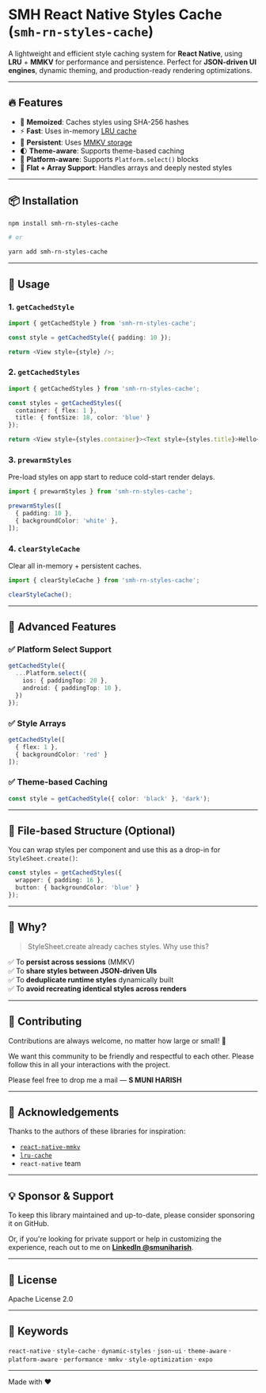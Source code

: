 # SMH React Native Styles Cache (`smh-rn-styles-cache`)

A lightweight and efficient style caching system for **React Native**, using **LRU** + **MMKV** for performance and persistence.
Perfect for **JSON-driven UI engines**, dynamic theming, and production-ready rendering optimizations.

---

## 🔥 Features

* 🧠 **Memoized**: Caches styles using SHA-256 hashes
* ⚡️ **Fast**: Uses in-memory [LRU cache](https://github.com/isaacs/node-lru-cache)
* 💾 **Persistent**: Uses [MMKV storage](https://github.com/mrousavy/react-native-mmkv)
* 🌓 **Theme-aware**: Supports theme-based caching
* 🧩 **Platform-aware**: Supports `Platform.select()` blocks
* 🧱 **Flat + Array Support**: Handles arrays and deeply nested styles

---

## 📦 Installation

```bash
npm install smh-rn-styles-cache

# or

yarn add smh-rn-styles-cache
```

---

## 🚀 Usage

### 1. `getCachedStyle`

```ts
import { getCachedStyle } from 'smh-rn-styles-cache';

const style = getCachedStyle({ padding: 10 });

return <View style={style} />;
```

### 2. `getCachedStyles`

```ts
import { getCachedStyles } from 'smh-rn-styles-cache';

const styles = getCachedStyles({
  container: { flex: 1 },
  title: { fontSize: 18, color: 'blue' }
});

return <View style={styles.container}><Text style={styles.title}>Hello</Text></View>
```

### 3. `prewarmStyles`

Pre-load styles on app start to reduce cold-start render delays.

```ts
import { prewarmStyles } from 'smh-rn-styles-cache';

prewarmStyles([
  { padding: 10 },
  { backgroundColor: 'white' },
]);
```

### 4. `clearStyleCache`

Clear all in-memory + persistent caches.

```ts
import { clearStyleCache } from 'smh-rn-styles-cache';

clearStyleCache();
```

---

## 🧪 Advanced Features

### ✅ Platform Select Support

```ts
getCachedStyle({
  ...Platform.select({
    ios: { paddingTop: 20 },
    android: { paddingTop: 10 },
  })
});
```

### ✅ Style Arrays

```ts
getCachedStyle([
  { flex: 1 },
  { backgroundColor: 'red' }
]);
```

### ✅ Theme-based Caching

```ts
const style = getCachedStyle({ color: 'black' }, 'dark');
```

---

## 📂 File-based Structure (Optional)

You can wrap styles per component and use this as a drop-in for `StyleSheet.create()`:

```ts
const styles = getCachedStyles({
  wrapper: { padding: 16 },
  button: { backgroundColor: 'blue' }
});
```

---

## 🤔 Why?

> StyleSheet.create already caches styles. Why use this?

✅ To **persist across sessions** (MMKV)<br>
✅ To **share styles between JSON-driven UIs**<br>
✅ To **deduplicate runtime styles** dynamically built<br>
✅ To **avoid recreating identical styles across renders**

---

## 🤝 Contributing

Contributions are always welcome, no matter how large or small! 🙌

We want this community to be friendly and respectful to each other. Please follow this in all your interactions with the project.

Please feel free to drop me a mail — **S MUNI HARISH**

---

## 🙏 Acknowledgements

Thanks to the authors of these libraries for inspiration:

* [`react-native-mmkv`](https://github.com/mrousavy/react-native-mmkv)
* [`lru-cache`](https://github.com/isaacs/node-lru-cache)
* `react-native` team

---

## 💡 Sponsor & Support

To keep this library maintained and up-to-date, please consider sponsoring it on GitHub.

Or, if you're looking for private support or help in customizing the experience, reach out to me on **[LinkedIn @smuniharish](https://www.linkedin.com/in/smuniharish)**.

---

## 📄 License

Apache License 2.0

---

## 🔖 Keywords

`react-native` · `style-cache` · `dynamic-styles` · `json-ui` · `theme-aware` · `platform-aware` · `performance` · `mmkv` · `style-optimization` · `expo`

---

Made with ❤️
